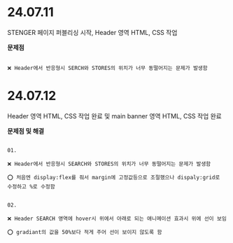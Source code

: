 # 24.07.11

STENGER 페이지 퍼블리싱 시작, Header 영역 HTML, CSS 작업

**문제점**

```

❌ Header에서 반응형시 SERCH와 STORES의 위치가 너무 동떨어지는 문제가 발생함

```

# 24.07.12

Header 영역 HTML, CSS 작업 완료 및 main banner 영역 HTML, CSS 작업 완료

**문제점 및 해결**

```

01.

❌ Header에서 반응형시 SEARCH와 STORES의 위치가 너무 동떨어지는 문제가 발생함

⭕ 처음엔 display:flex를 줘서 margin에 고정값등으로 조절했으나 dispaly:grid로 수정하고 %로 수정함


02.

❌ Header SEARCH 영역에 hover시 위에서 아래로 되는 애니메이션 효과시 위에 선이 보임

⭕ gradiant의 값을 50%보다 적게 주어 선이 보이지 않도록 함

```
